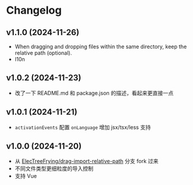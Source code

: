# Changelog

## v1.1.0 (2024-11-26)

- When dragging and dropping files within the same directory, keep the relative path (optional).
- l10n

## v1.0.2 (2024-11-23)

- 改了一下 README.md 和 package.json 的描述，看起来更直接一点

## v1.0.1 (2024-11-21)

- `activationEvents` 配置 `onLanguage` 增加 jsx/tsx/less 支持

## v1.0.0 (2024-11-20)

- 从 [ElecTreeFrying/drag-import-relative-path](https://github.com/ElecTreeFrying/drag-import-relative-path) 分支 fork 过来
- 不同文件类型更细粒度的导入控制
- 支持 Vue

[LICENSE.md]: https://github.com/xianghongai/drag-drop-import/blob/main/LICENSE.md
[CHANGELOG.md]: https://github.com/xianghongai/drag-drop-import/blob/main/CHANGELOG.md
[README.md]: https://github.com/xianghongai/drag-drop-import/blob/main/README.md
